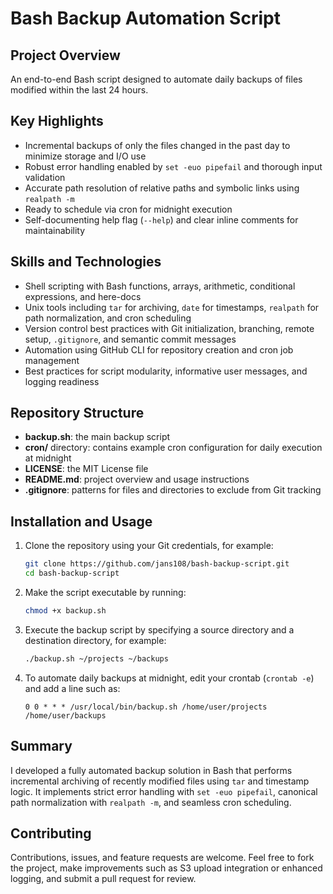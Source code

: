 # Bash Backup Automation Script

## Project Overview

An end-to-end Bash script designed to automate daily backups of files modified within the last 24 hours.

## Key Highlights

- Incremental backups of only the files changed in the past day to minimize storage and I/O use
- Robust error handling enabled by `set -euo pipefail` and thorough input validation
- Accurate path resolution of relative paths and symbolic links using `realpath -m`
- Ready to schedule via cron for midnight execution
- Self-documenting help flag (`--help`) and clear inline comments for maintainability

## Skills and Technologies

- Shell scripting with Bash functions, arrays, arithmetic, conditional expressions, and here-docs
- Unix tools including `tar` for archiving, `date` for timestamps, `realpath` for path normalization, and cron scheduling
- Version control best practices with Git initialization, branching, remote setup, `.gitignore`, and semantic commit messages
- Automation using GitHub CLI for repository creation and cron job management
- Best practices for script modularity, informative user messages, and logging readiness

## Repository Structure

- **backup.sh**: the main backup script
- **cron/** directory: contains example cron configuration for daily execution at midnight
- **LICENSE**: the MIT License file
- **README.md**: project overview and usage instructions
- **.gitignore**: patterns for files and directories to exclude from Git tracking

## Installation and Usage

1. Clone the repository using your Git credentials, for example:
   ```bash
   git clone https://github.com/jans108/bash-backup-script.git
   cd bash-backup-script
   ```
2. Make the script executable by running:
   ```bash
   chmod +x backup.sh
   ```
3. Execute the backup script by specifying a source directory and a destination directory, for example:
   ```bash
   ./backup.sh ~/projects ~/backups
   ```
4. To automate daily backups at midnight, edit your crontab (`crontab -e`) and add a line such as:
   ```cron
   0 0 * * * /usr/local/bin/backup.sh /home/user/projects /home/user/backups
   ```

## Summary

I developed a fully automated backup solution in Bash that performs incremental archiving of recently modified files using `tar` and timestamp logic. It implements strict error handling with `set -euo pipefail`, canonical path normalization with `realpath -m`, and seamless cron scheduling.
## Contributing

Contributions, issues, and feature requests are welcome. Feel free to fork the project, make improvements such as S3 upload integration or enhanced logging, and submit a pull request for review.



